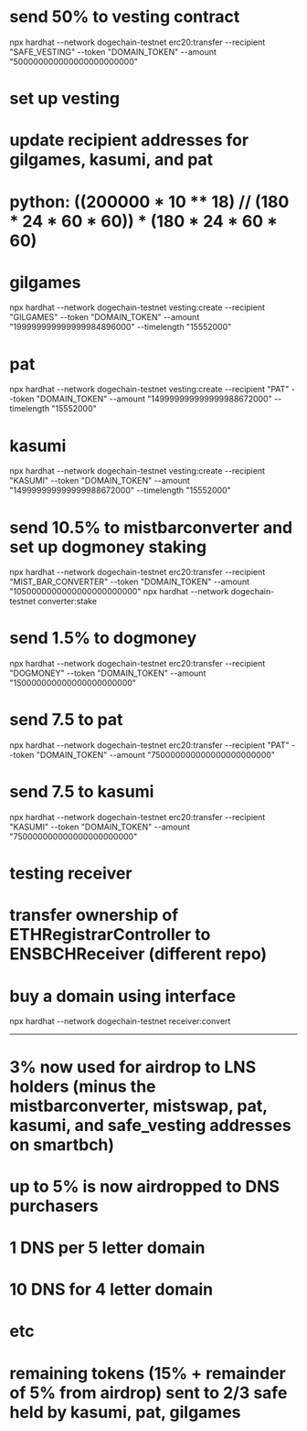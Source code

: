 # send 50% to vesting contract
npx hardhat --network dogechain-testnet erc20:transfer --recipient "SAFE_VESTING" --token "DOMAIN_TOKEN" --amount "500000000000000000000000"
 
# set up vesting
# update recipient addresses for gilgames, kasumi, and pat
# python: ((200000 * 10 ** 18) // (180 * 24 * 60 * 60)) * (180 * 24 * 60 * 60) 
# gilgames
npx hardhat --network dogechain-testnet vesting:create --recipient "GILGAMES" --token "DOMAIN_TOKEN" --amount "199999999999999984896000" --timelength "15552000"
# pat
npx hardhat --network dogechain-testnet vesting:create --recipient "PAT" --token "DOMAIN_TOKEN" --amount "149999999999999988672000" --timelength "15552000"
# kasumi
npx hardhat --network dogechain-testnet vesting:create --recipient "KASUMI" --token "DOMAIN_TOKEN" --amount "149999999999999988672000" --timelength "15552000"



# send 10.5% to mistbarconverter and set up dogmoney staking
npx hardhat --network dogechain-testnet erc20:transfer --recipient "MIST_BAR_CONVERTER" --token "DOMAIN_TOKEN" --amount "1050000000000000000000000"
npx hardhat --network dogechain-testnet converter:stake

# send 1.5% to dogmoney
npx hardhat --network dogechain-testnet erc20:transfer --recipient "DOGMONEY" --token "DOMAIN_TOKEN" --amount "150000000000000000000000"

# send 7.5 to pat
npx hardhat --network dogechain-testnet erc20:transfer --recipient "PAT" --token "DOMAIN_TOKEN" --amount "750000000000000000000000"

# send 7.5 to kasumi
npx hardhat --network dogechain-testnet erc20:transfer --recipient "KASUMI" --token "DOMAIN_TOKEN" --amount "750000000000000000000000"




 
# testing receiver
# transfer ownership of ETHRegistrarController to ENSBCHReceiver (different repo)
# buy a domain using interface
npx hardhat --network dogechain-testnet receiver:convert


----


# 3% now used for airdrop to LNS holders (minus the mistbarconverter, mistswap, pat, kasumi, and safe_vesting addresses on smartbch)
 

# up to 5% is now airdropped to DNS purchasers
# 1 DNS per 5 letter domain
# 10 DNS for 4 letter domain
# etc

# remaining tokens (15% + remainder of 5% from airdrop) sent to 2/3 safe held by kasumi, pat, gilgames
